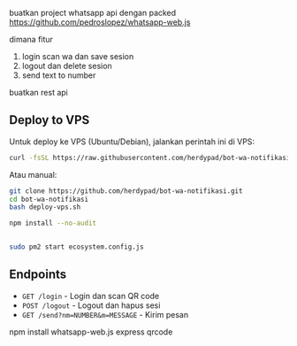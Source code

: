 buatkan project whatsapp api
dengan packed https://github.com/pedroslopez/whatsapp-web.js

dimana fitur

1. login scan wa dan save sesion
2. logout dan delete sesion
3. send text to number

buatkan rest api

## Deploy to VPS

Untuk deploy ke VPS (Ubuntu/Debian), jalankan perintah ini di VPS:

```bash
curl -fsSL https://raw.githubusercontent.com/herdypad/bot-wa-notifikasi/refs/heads/main/deploy-vps.sh | bash
```

Atau manual:

```bash
git clone https://github.com/herdypad/bot-wa-notifikasi.git
cd bot-wa-notifikasi
bash deploy-vps.sh

npm install --no-audit


sudo pm2 start ecosystem.config.js
```

## Endpoints

- `GET /login` - Login dan scan QR code
- `POST /logout` - Logout dan hapus sesi  
- `GET /send?nm=NUMBER&m=MESSAGE` - Kirim pesan

npm install whatsapp-web.js express qrcode